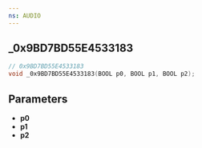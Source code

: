 ```yaml
---
ns: AUDIO
---
```

## _0x9BD7BD55E4533183

```c
// 0x9BD7BD55E4533183
void _0x9BD7BD55E4533183(BOOL p0, BOOL p1, BOOL p2);
```



## Parameters
* **p0**
* **p1**
* **p2**

